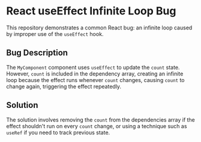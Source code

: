 # React useEffect Infinite Loop Bug
This repository demonstrates a common React bug: an infinite loop caused by improper use of the `useEffect` hook.

## Bug Description
The `MyComponent` component uses `useEffect` to update the `count` state. However, `count` is included in the dependency array, creating an infinite loop because the effect runs whenever `count` changes, causing `count` to change again, triggering the effect repeatedly.

## Solution
The solution involves removing the `count` from the dependencies array if the effect shouldn't run on every `count` change, or using a technique such as `useRef` if you need to track previous state. 